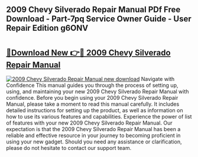 ## 2009 Chevy Silverado Repair Manual PDf Free Download - Part-7pq Service Owner Guide - User Repair Edition g6ONV

# <h2><a href="http://bc11672.oget.top/?id=2009+Chevy+Silverado+Repair+Manual">🔗Download New 👉🔴 2009 Chevy Silverado Repair Manual</a></h2>

[![2009 Chevy Silverado Repair Manual new download](https://i.imgur.com/5g1atiW.png)](http://bc11672.oget.top/?id=2009+Chevy+Silverado+Repair+Manual)
Navigate with Confidence This manual guides you through the process of setting up, using, and maintaining your new 2009 Chevy Silverado Repair Manual with confidence. Before you begin using your 2009 Chevy Silverado Repair Manual, please take a moment to read this manual carefully. It includes detailed instructions for setting up the product, as well as information on how to use its various features and capabilities. Experience the power of list of features with your new 2009 Chevy Silverado Repair Manual. Our expectation is that the 2009 Chevy Silverado Repair Manual has been a reliable and effective resource in your journey to becoming proficient in using your new gadget. Should you need any assistance or clarification, please do not hesitate to contact our support team.
